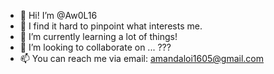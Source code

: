 - 👋 Hi! I’m @Aw0L16
- 👀 I find it hard to pinpoint what interests me.
- 🌱 I’m currently learning a lot of things!
- 💞️ I’m looking to collaborate on ... ???
- 📫 You can reach me via email: amandaloi1605@gmail.com

<!---
Aw0L16/Aw0L16 is a ✨ special ✨ repository because its `README.md` (this file) appears on your GitHub profile.
You can click the Preview link to take a look at your changes.
--->
